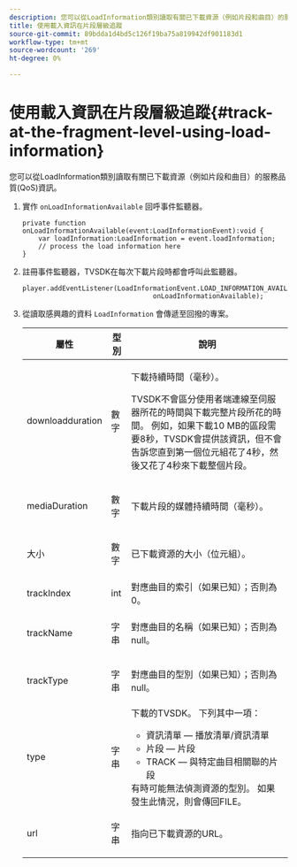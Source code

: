 ```yaml
---
description: 您可以從LoadInformation類別讀取有關已下載資源（例如片段和曲目）的服務品質(QoS)資訊。
title: 使用載入資訊在片段層級追蹤
source-git-commit: 89bdda1d4bd5c126f19ba75a819942df901183d1
workflow-type: tm+mt
source-wordcount: '269'
ht-degree: 0%

---
```



# 使用載入資訊在片段層級追蹤{#track-at-the-fragment-level-using-load-information}

您可以從LoadInformation類別讀取有關已下載資源（例如片段和曲目）的服務品質(QoS)資訊。

1. 實作 `onLoadInformationAvailable` 回呼事件監聽器。

   ```
   private function onLoadInformationAvailable(event:LoadInformationEvent):void { 
       var loadInformation:LoadInformation = event.loadInformation; 
       // process the load information here     
   }
   ```

1. 註冊事件監聽器，TVSDK在每次下載片段時都會呼叫此監聽器。

   ```
   player.addEventListener(LoadInformationEvent.LOAD_INFORMATION_AVAILABLE,  
                                    onLoadInformationAvailable);
   ```

1. 從讀取感興趣的資料 `LoadInformation` 會傳遞至回撥的專案。

   <table id="table_75E61A2EB25E435DB631166A7FF64757"> 
   <thead> 
   <tr> 
      <th colname="col01" class="entry"> 屬性 </th> 
      <th colname="col1" class="entry"> 型別 </th> 
      <th colname="col2" class="entry"> 說明 </th> 
   </tr> 
   </thead>
   <tbody> 
   <tr> 
      <td colname="col01"> <span class="codeph"> downloadduration </span> </td> 
      <td colname="col1"> <p>數字 </p> </td> 
      <td colname="col2"> <p>下載持續時間（毫秒）。 </p> <p>TVSDK不會區分使用者端連線至伺服器所花的時間與下載完整片段所花的時間。 例如，如果下載10 MB的區段需要8秒，TVSDK會提供該資訊，但不會告訴您直到第一個位元組花了4秒，然後又花了4秒來下載整個片段。 </p> </td> 
   </tr> 
   <tr> 
      <td colname="col01"> <span class="codeph"> mediaDuration </span> </td> 
      <td colname="col1"> <p>數字 </p> </td> 
      <td colname="col2"> 下載片段的媒體持續時間（毫秒）。 </td> 
   </tr> 
   <tr> 
      <td colname="col01"> <span class="codeph"> 大小 </span> </td> 
      <td colname="col1"> <p>數字 </p> </td> 
      <td colname="col2"> 已下載資源的大小（位元組）。 </td> 
   </tr> 
   <tr> 
      <td colname="col01"> <span class="codeph"> trackIndex </span> </td> 
      <td colname="col1"> <p>int </p> </td> 
      <td colname="col2"> 對應曲目的索引（如果已知）；否則為0。 </td> 
   </tr> 
   <tr> 
      <td colname="col01"> <span class="codeph"> trackName </span> </td> 
      <td colname="col1"> <p>字串 </p> </td> 
      <td colname="col2"> 對應曲目的名稱（如果已知）；否則為null。 </td> 
   </tr> 
   <tr> 
      <td colname="col01"> <span class="codeph"> trackType </span> </td> 
      <td colname="col1"> <p>字串 </p> </td> 
      <td colname="col2"> 對應曲目的型別（如果已知）；否則為null。 </td> 
   </tr> 
   <tr> 
      <td colname="col01"> <span class="codeph"> type </span> </td> 
      <td colname="col1"> <p>字串 </p> </td> 
      <td colname="col2"> 下載的TVSDK。 下列其中一項： 
      <ul id="ul_FA02F42D109344F4866073908CA4E835"> 
      <li id="li_0E2D3EBCAB58477FB5EA526C54FACFFB">資訊清單 — 播放清單/資訊清單 </li> 
      <li id="li_D7894C2F0CB64C909C6398288EA5683A">片段 — 片段 </li> 
      <li id="li_4D4FEDB7704C411B80891B5028B0C20E">TRACK — 與特定曲目相關聯的片段 </li> 
      </ul> 有時可能無法偵測資源的型別。 如果發生此情況，則會傳回FILE。 </td> 
   </tr> 
   <tr> 
      <td colname="col01"> <span class="codeph"> url </span> </td> 
      <td colname="col1"> <p>字串 </p> </td> 
      <td colname="col2"> 指向已下載資源的URL。 </td> 
   </tr> 
   </tbody> 
   </table>
